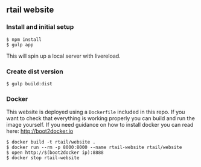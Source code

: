 ## rtail website

### Install and initial setup

    $ npm install
    $ gulp app

This will spin up a local server with livereload.

### Create dist version

    $ gulp build:dist

### Docker
This website is deployed using a `Dockerfile` included in this repo. If you want to check that everything is working properly you can build and run the image yourself. If you need guidance on how to install docker you can read here: http://boot2docker.io

    $ docker build -t rtail/website .
    $ docker run --rm -p 8000:8000 --name rtail-website rtail/website
    $ open http://$(boot2docker ip):8888
    $ docker stop rtail-website
